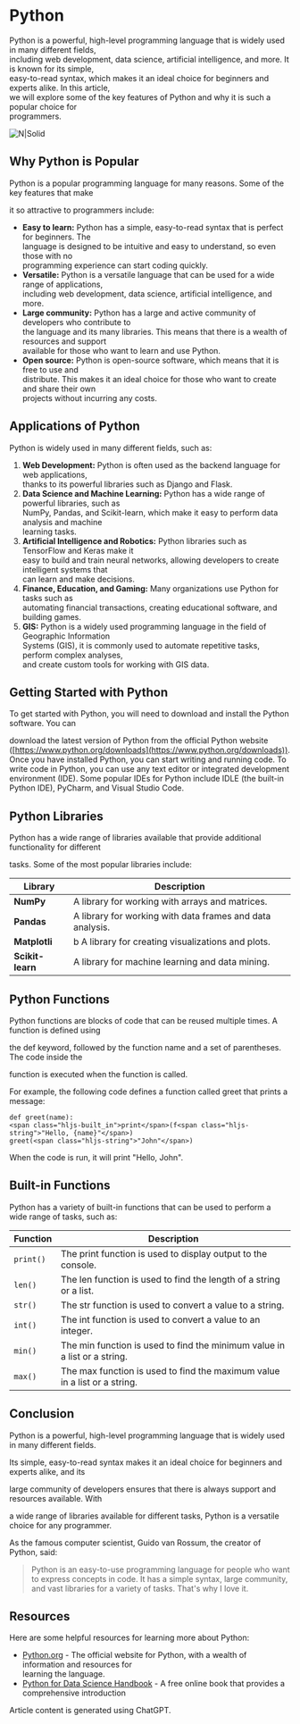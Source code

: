 # Python

Python is a powerful, high-level programming language that is widely used in many different fields,<br>
including web development, data science, artificial intelligence, and more. It is known for its simple,<br>
easy-to-read syntax, which makes it an ideal choice for beginners and experts alike. In this article,<br>
we will explore some of the key features of Python and why it is such a popular choice for<br>
programmers.

![N|Solid](https://logos-world.net/wp-content/uploads/2021/10/Python-Logo.png)

## Why Python is Popular

Python is a popular programming language for many reasons. Some of the key features that make<br>

it so attractive to programmers include:

* **Easy to learn:** Python has a simple, easy-to-read syntax that is perfect for beginners. The<br>
language is designed to be intuitive and easy to understand, so even those with no<br>
programming experience can start coding quickly.
* **Versatile:** Python is a versatile language that can be used for a wide range of applications,<br>
including web development, data science, artificial intelligence, and more.
* **Large community:** Python has a large and active community of developers who contribute to<br>
the language and its many libraries. This means that there is a wealth of resources and support<br>
available for those who want to learn and use Python.
* **Open source:** Python is open-source software, which means that it is free to use and<br>
distribute. This makes it an ideal choice for those who want to create and share their own<br>
projects without incurring any costs.

## Applications of Python

Python is widely used in many different fields, such as:

1. **Web Development:** Python is often used as the backend language for web applications,<br>
thanks to its powerful libraries such as Django and Flask.
2. **Data Science and Machine Learning:** Python has a wide range of powerful libraries, such as<br>
NumPy, Pandas, and Scikit-learn, which make it easy to perform data analysis and machine<br>
learning tasks.
3. **Artificial Intelligence and Robotics:** Python libraries such as TensorFlow and Keras make it<br>
easy to build and train neural networks, allowing developers to create intelligent systems that<br>
can learn and make decisions.
4. **Finance, Education, and Gaming:** Many organizations use Python for tasks such as<br>
automating financial transactions, creating educational software, and building games.
5. **GIS:** Python is a widely used programming language in the field of Geographic Information<br>
Systems (GIS), it is commonly used to automate repetitive tasks, perform complex analyses,<br>
and create custom tools for working with GIS data.

## Getting Started with Python

To get started with Python, you will need to download and install the Python software. You can<br>

download the latest version of Python from the official Python website ([https://www.python.org/downloads](https://www.python.org/downloads)). Once you have installed Python, you can start writing and running code. To write code in Python, you can use any text editor or integrated development environment (IDE). Some popular IDEs for Python include IDLE (the built-in Python IDE), PyCharm, and Visual Studio Code.

## Python Libraries

Python has a wide range of libraries available that provide additional functionality for different<br>

tasks. Some of the most popular libraries include:

| Library | Description |
| --- | --- |
| **NumPy** | A library for working with arrays and matrices. |
| **Pandas** | A library for working with data frames and data analysis. |
| **Matplotli** | b A library for creating visualizations and plots. |
| **Scikit-learn** | A library for machine learning and data mining. |

## Python Functions

Python functions are blocks of code that can be reused multiple times. A function is defined using<br>

the def keyword, followed by the function name and a set of parentheses. The code inside the<br>

function is executed when the function is called.<br>

For example, the following code defines a function called greet that prints a message:

```
def greet(name):
<span class="hljs-built_in">print</span>(f<span class="hljs-string">"Hello, {name}"</span>)
greet(<span class="hljs-string">"John"</span>)
```

When the code is run, it will print "Hello, John".

## Built-in Functions

Python has a variety of built-in functions that can be used to perform a wide range of tasks, such as:

| Function | Description |
| --- | --- |
| `print()` | The print function is used to display output to the console. |
| `len()` | The len function is used to find the length of a string or a list. |
| `str()` | The str function is used to convert a value to a string. |
| `int()` | The int function is used to convert a value to an integer. |
| `min()` | The min function is used to find the minimum value in a list or a string. |
| `max()` | The max function is used to find the maximum value in a list or a string. |

## Conclusion

Python is a powerful, high-level programming language that is widely used in many different fields.<br>

Its simple, easy-to-read syntax makes it an ideal choice for beginners and experts alike, and its<br>

large community of developers ensures that there is always support and resources available. With<br>

a wide range of libraries available for different tasks, Python is a versatile choice for any programmer.<br>

As the famous computer scientist, Guido van Rossum, the creator of Python, said:

> Python is an easy-to-use programming language for people who want to express concepts in code. It has a simple syntax, large community, and vast libraries for a variety of tasks. That's why I love it.

## Resources

Here are some helpful resources for learning more about Python:

* [Python.org](https://Python.org) - The official website for Python, with a wealth of information and resources for<br>
learning the language.
* [Python for Data Science Handbook](https://jakevdp.github.io/PythonDataScienceHandbook/) - A free online book that provides a comprehensive introduction




Article content is generated using ChatGPT.
